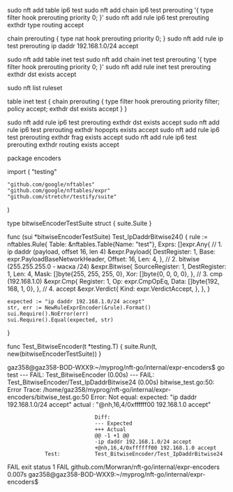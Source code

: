 sudo nft add table ip6 test
sudo nft add chain ip6 test prerouting '{ type filter hook prerouting priority 0; }'
sudo nft add rule ip6 test prerouting exthdr type routing accept

chain prerouting {
    type nat hook prerouting priority 0;
}
sudo nft add rule ip test prerouting ip daddr 192.168.1.0/24 accept




sudo nft add table inet test
sudo nft add chain inet test prerouting '{ type filter hook prerouting priority 0; }'
sudo nft add rule inet test prerouting exthdr dst exists accept


sudo nft list ruleset

table inet test {
        chain prerouting {
                type filter hook prerouting priority filter; policy accept;
                exthdr dst exists accept
        }
}


sudo nft add rule ip6 test prerouting exthdr dst exists accept
sudo nft add rule ip6 test prerouting exthdr hopopts exists accept
sudo nft add rule ip6 test prerouting exthdr frag exists accept
sudo nft add rule ip6 test prerouting exthdr routing exists accept



package encoders

import (
	"testing"

	"github.com/google/nftables"
	"github.com/google/nftables/expr"
	"github.com/stretchr/testify/suite"
)

type bitwiseEncoderTestSuite struct {
	suite.Suite
}

func (sui *bitwiseEncoderTestSuite) Test_IpDaddrBitwise24() {
	rule := nftables.Rule{
		Table: &nftables.Table{Name: "test"},
		Exprs: []expr.Any{
			// 1. ip daddr (payload, offset 16, len 4)
			&expr.Payload{
				DestRegister: 1,
				Base:         expr.PayloadBaseNetworkHeader,
				Offset:       16,
				Len:          4,
			},
			// 2. bitwise (255.255.255.0 - маска /24)
			&expr.Bitwise{
				SourceRegister: 1,
				DestRegister:   1,
				Len:            4,
				Mask:           []byte{255, 255, 255, 0},
				Xor:            []byte{0, 0, 0, 0},
			},
			// 3. cmp (192.168.1.0)
			&expr.Cmp{
				Register: 1,
				Op:       expr.CmpOpEq,
				Data:     []byte{192, 168, 1, 0},
			},
			// 4. accept
			&expr.Verdict{
				Kind: expr.VerdictAccept,
			},
		},
	}

	expected := "ip daddr 192.168.1.0/24 accept"
	str, err := NewRuleExprEncoder(&rule).Format()
	sui.Require().NoError(err)
	sui.Require().Equal(expected, str)
}

func Test_BitwiseEncoder(t *testing.T) {
	suite.Run(t, new(bitwiseEncoderTestSuite))
}

gaz358@gaz358-BOD-WXX9:~/myprog/nft-go/internal/expr-encoders$ go test
--- FAIL: Test_BitwiseEncoder (0.00s)
    --- FAIL: Test_BitwiseEncoder/Test_IpDaddrBitwise24 (0.00s)
        bitwise_test.go:50: 
                Error Trace:    /home/gaz358/myprog/nft-go/internal/expr-encoders/bitwise_test.go:50
                Error:          Not equal: 
                                expected: "ip daddr 192.168.1.0/24 accept"
                                actual  : "@nh,16,4/0xffffff00 192.168.1.0 accept"
                            
                                Diff:
                                --- Expected
                                +++ Actual
                                @@ -1 +1 @@
                                -ip daddr 192.168.1.0/24 accept
                                +@nh,16,4/0xffffff00 192.168.1.0 accept
                Test:           Test_BitwiseEncoder/Test_IpDaddrBitwise24
FAIL
exit status 1
FAIL    github.com/Morwran/nft-go/internal/expr-encoders        0.007s
gaz358@gaz358-BOD-WXX9:~/myprog/nft-go/internal/expr-encoders$ 







